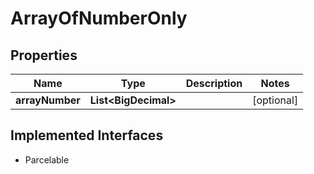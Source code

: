 

# ArrayOfNumberOnly


## Properties

| Name | Type | Description | Notes |
|------------ | ------------- | ------------- | -------------|
|**arrayNumber** | **List&lt;BigDecimal&gt;** |  |  [optional] |


## Implemented Interfaces

* Parcelable


